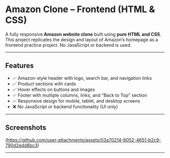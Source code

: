 # Amazon Clone – Frontend (HTML & CSS)

A fully responsive **Amazon website clone** built using **pure HTML and CSS**. This project replicates the design and layout of Amazon’s homepage as a frontend practice project. No JavaScript or backend is used.

---
## Features

- ✅ Amazon-style header with logo, search bar, and navigation links
- ✅ Product sections with cards
- ✅ Hover effects on buttons and images
- ✅ Footer with multiple columns, links, and "Back to Top" section
- ✅ Responsive design for mobile, tablet, and desktop screens
- ❌ No JavaScript or backend functionality (UI only)

---
## Screenshots
(https://github.com/user-attachments/assets/03a70214-6052-4651-b2c9-790d2edd8bc3)

---
